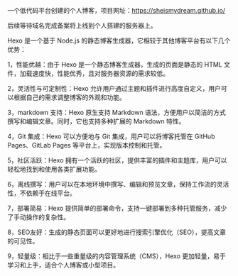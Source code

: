 一个低代码平台创建的个人博客，项目网址：https://sheismydream.github.io/

后续等待域名完成备案将上线到个人搭建的服务器上。

Hexo 是一个基于 Node.js 的静态博客生成器，它相较于其他博客平台有以下几个优势：

1，性能优越：由于 Hexo 是一个静态博客生成器，生成的页面是静态的 HTML 文件，加载速度快，性能优秀，且对服务器资源的需求较低。

2，灵活性与可定制性：Hexo 允许用户通过主题和插件进行高度自定义，用户可以根据自己的需求调整博客的外观和功能。

3，markdown 支持：Hexo 原生支持 Markdown 语法，方便用户以简洁的方式撰写和编辑文章。同时，它也支持多种扩展的 Markdown 特性。

4，Git 集成：Hexo 可以方便地与 Git 集成，用户可以将博客托管在 GitHub Pages、GitLab Pages 等平台上，实现版本控制和托管。

5，社区活跃：Hexo 拥有一个活跃的社区，提供丰富的插件和主题库，用户可以轻松地找到和使用各类扩展功能。

6，离线撰写：用户可以在本地环境中撰写、编辑和预览文章，保持工作流的灵活性，不依赖于在线平台。

7，部署简易：Hexo 提供简单的部署命令，支持一键部署到多种托管服务，减少了手动操作的复杂性。

8，SEO友好：生成的静态页面可以更好地进行搜索引擎优化（SEO），提高文章的可见性。

9，轻量级：相比于一些重量级的内容管理系统（CMS），Hexo 更加轻量，易于学习和上手，适合个人博客或小型项目。
